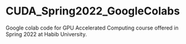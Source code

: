 # CUDA_Spring2022_GoogleColabs
Google colab code for GPU Accelerated Computing course offered in Spring 2022 at Habib University. 
